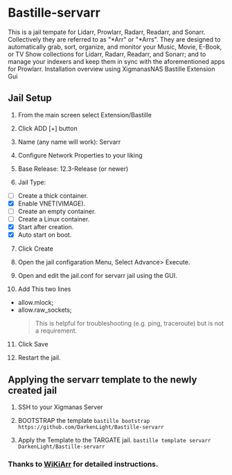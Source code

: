 # Bastille-servarr
This is a  jail tempate for Lidarr, Prowlarr, Radarr, Readarr, and Sonarr. Collectively they are referred to as "*Arr" or "*Arrs". They are designed to automatically grab, sort, organize, and monitor your Music, Movie, E-Book, or TV Show collections for Lidarr, Radarr, Readarr, and Sonarr; and to manage your indexers and keep them in sync with the aforementioned apps for Prowlarr.
Installation overview using XigmanasNAS Bastille Extension Gui

## Jail Setup
1. From the main screen select Extension/Bastille

2. Click ADD [+] button

3. Name (any name will work): Servarr

4. Configure Network Properties to your liking

5. Base Release: 12.3-Release (or newer)

6. Jail Type: 
- [ ] Create a thick container.
- [x] Enable VNET(VIMAGE).
- [ ] Create an empty container.
- [ ] Create a Linux container.
- [x] Start after creation.
- [x] Auto start on boot.

7. Click Create

8. Open the jail configaration Menu, Select Advance> Execute.

9. Open and edit the jail.conf for servarr jail using the GUI.

10. Add This two lines
- allow.mlock;
- allow.raw_sockets; 
  > This is helpful for troubleshooting (e.g. ping, traceroute) but is not a requirement.
11. Click Save

12. Restart the jail.


## Applying the servarr template to the newly created jail

1. SSH to your Xigmanas Server

2. BOOTSTRAP the template
`bastille bootstrap https://github.com/DarkenLight/Bastille-servarr`

3. Apply the Template to the TARGATE jail.
`bastille template servarr DarkenLight/Bastille-servarr`


### Thanks to [WiKiArr](https://wiki.servarr.com) for detailed instructions.
